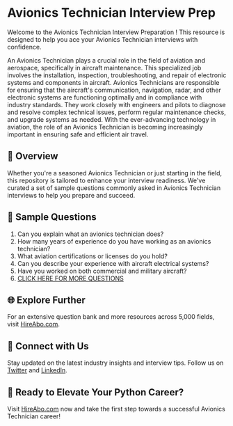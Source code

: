 # Avionics Technician Interview Prep

Welcome to the Avionics Technician Interview Preparation ! This resource is designed to help you ace your Avionics Technician interviews with confidence.

An Avionics Technician plays a crucial role in the field of aviation and aerospace, specifically in aircraft maintenance. This specialized job involves the installation, inspection, troubleshooting, and repair of electronic systems and components in aircraft. Avionics Technicians are responsible for ensuring that the aircraft's communication, navigation, radar, and other electronic systems are functioning optimally and in compliance with industry standards. They work closely with engineers and pilots to diagnose and resolve complex technical issues, perform regular maintenance checks, and upgrade systems as needed. With the ever-advancing technology in aviation, the role of an Avionics Technician is becoming increasingly important in ensuring safe and efficient air travel.

## 🚀 Overview

Whether you're a seasoned Avionics Technician or just starting in the field, this repository is tailored to enhance your interview readiness. We've curated a set of sample questions commonly asked in Avionics Technician interviews to help you prepare and succeed.

## 📝 Sample Questions

1. Can you explain what an avionics technician does?
2. How many years of experience do you have working as an avionics technician?
3. What aviation certifications or licenses do you hold?
4. Can you describe your experience with aircraft electrical systems?
5. Have you worked on both commercial and military aircraft?
6. [CLICK HERE FOR MORE QUESTIONS](https://hireabo.com/job/14_3_2/Avionics%20Technician)

## 🌐 Explore Further

For an extensive question bank and more resources across 5,000 fields, visit [HireAbo.com](https://www.hireabo.com).

## 📱 Connect with Us

Stay updated on the latest industry insights and interview tips. Follow us on [Twitter](https://twitter.com/hireabo) and [LinkedIn](https://www.linkedin.com/in/hire-abo-3609972a8/).

## 🚀 Ready to Elevate Your Python Career?

Visit [HireAbo.com](https://www.hireabo.com) now and take the first step towards a successful Avionics Technician career!
